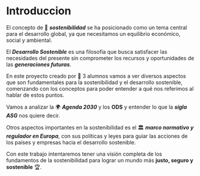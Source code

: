 # **Introduccion**

El concepto de 🌱 _**sostenibilidad**_  se ha posicionado como un tema central para el desarrollo global, ya que necesitamos un equilibrio económico, social y ambiental.

El _**Desarrollo Sostenible**_ es una filosofía que busca satisfacer las necesidades del presente sin comprometer los recursos y oportunidades de las _**generaciones futuras**_.

En este proyecto creado por 👥 3 alumnos vamos a ver diversos aspectos que son fundamentales para la sostenibilidad y el desarrollo sostenible, comenzando con los conceptos para poder entender a qué nos referimos al hablar de estos puntos.

Vamos a analizar la 🌍 _**Agenda 2030**_ y los **ODS** y entender lo que la _**sigla ASG**_ nos quiere decir.

Otros aspectos importantes en la sostenibilidad es el 🏛️ _**marco normativo y regulador en Europa**_, con sus políticas y leyes para guiar las acciones de los países y empresas hacia el desarrollo sostenible.

Con este trabajo intentaremos tener una visión completa de los fundamentos de la sostenibilidad para lograr un mundo más **justo, seguro y sostenible** 🏆.
